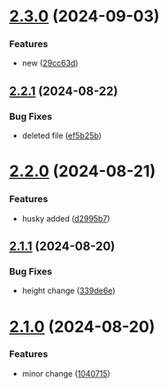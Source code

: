 # [2.3.0](https://github.com/elobytesoftware/SemVerAuto/compare/v2.2.1...v2.3.0) (2024-09-03)


### Features

* new ([29cc63d](https://github.com/elobytesoftware/SemVerAuto/commit/29cc63d412c83ff4bf49369dc2c52b14b30fae06))



## [2.2.1](https://github.com/elobytesoftware/SemVerAuto/compare/v2.2.0...v2.2.1) (2024-08-22)


### Bug Fixes

* deleted file ([ef5b25b](https://github.com/elobytesoftware/SemVerAuto/commit/ef5b25b45c65b2123cd1f2a6f83750c10cf078c8))



# [2.2.0](https://github.com/elobytesoftware/SemVerAuto/compare/v2.1.1...v2.2.0) (2024-08-21)


### Features

* husky added ([d2995b7](https://github.com/elobytesoftware/SemVerAuto/commit/d2995b7225508b51176c61a1f66003bc1e27c314))



## [2.1.1](https://github.com/elobytesoftware/SemVerAuto/compare/v2.1.0...v2.1.1) (2024-08-20)


### Bug Fixes

* height change ([339de6e](https://github.com/elobytesoftware/SemVerAuto/commit/339de6eb7c601fde808c84f857208475b1a8388b))



# [2.1.0](https://github.com/elobytesoftware/SemVerAuto/compare/v2.0.0...v2.1.0) (2024-08-20)


### Features

* minor change ([1040715](https://github.com/elobytesoftware/SemVerAuto/commit/1040715ea54d71237defa4419a90fe6fa0c74f79))



